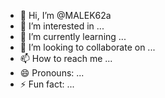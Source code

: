 - 👋 Hi, I’m @MALEK62a
- 👀 I’m interested in ...
- 🌱 I’m currently learning ...
- 💞️ I’m looking to collaborate on ...
- 📫 How to reach me ...
- 😄 Pronouns: ...
- ⚡ Fun fact: ...

<!---
MALEK62a/MALEK62a is a ✨ special ✨ repository because its `README.md` (this file) appears on your GitHub profile.
You can click the Preview link to take a look at your changes.
--->
